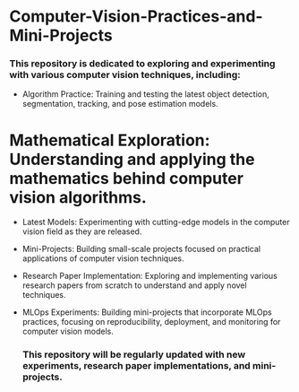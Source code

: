 # Computer-Vision-Practices-and-Mini-Projects
### This repository is dedicated to exploring and experimenting with various computer vision techniques, including:

* Algorithm Practice: Training and testing the latest object detection, segmentation, tracking, and pose estimation models.
  
# Mathematical Exploration: Understanding and applying the mathematics behind computer vision algorithms.

* Latest Models: Experimenting with cutting-edge models in the computer vision field as they are released.
  
* Mini-Projects: Building small-scale projects focused on practical applications of computer vision techniques.
  
* Research Paper Implementation: Exploring and implementing various research papers from scratch to understand and apply novel techniques.
  
* MLOps Experiments: Building mini-projects that incorporate MLOps practices, focusing on reproducibility, deployment, and monitoring for computer vision models.
  
  ### This repository will be regularly updated with new experiments, research paper implementations, and mini-projects.
